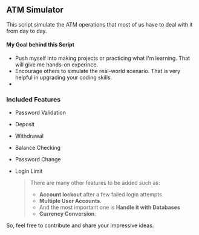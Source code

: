 
## ATM Simulator

This script simulate the ATM operations that most of us have to deal with it from day to day.

#### My Goal behind this Script
* Push myself into making projects or practicing what I'm learning. That will give me hands-on experince.
* Encourage others to simulate the real-world scenario. That is very helpful in upgrading your coding skills.
* 

### Included Features
* Password Validation
* Deposit
* Withdrawal
* Balance Checking
* Password Change
* Login Limit


  > <!TIP> There are many other features to be added such as:
  > * **Account lockout** after a few failed login attempts.
  > * **Multiple User Accounts**.
  > * And the most important one is **Handle it with Databases**
  > * **Currency Conversion**.

So, feel free to contribute and share your impressive ideas.
